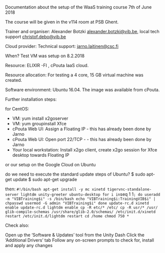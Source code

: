 Documentation about the setup of the WaaS training course 7th of June 2018

The course will be given in the v114 room at PSB Ghent.

Trainer and organiser: 
Alexander Botzki alexander.botzki@vib.be, 
local tech support christof.debo@vib.be

Cloud provider:  Technical support: jarno.laitinen@csc.fi 

When?
Test VM was setup on 8.2.2018

Resource:  ELIXIR -FI , cPouta IaaS cloud.

Resource allocation:
For testing a 4 core, 15 GB virtual machine was created.

Software environment: 
Ubuntu 16.04. The image was available from cPouta. 

Further installation steps:

for CentOS:
- VM: yum install x2goserver
- VM: yum groupinstall Xfce
- cPouta Web UI: Assign a Floating IP - this has already been done by Jarno
- cPouta Web UI: Open port 22/TCP - - this has already been done by Jarno
- Your local workstation: Install x2go client, create x2go session for Xfce desktop towards Floating IP

or our setup on the Google Cloud on Ubuntu


do we need to execute the standard update steps of Ubuntu?
$ sudo apt-get update
$ sudo apt-get upgrade


then:
`
#!/bin/bash
apt-get install -y mc xinetd tigervnc-standalone-server lightdm unity-greeter ubuntu-desktop
for i in `seq 1 1`;
do
    useradd -m "VIBTraining$i" -s /bin/bash
    echo "VIBTraining$i:TrainingVIB$i" | chpasswd
    usermod -G admin "VIBTraining$i"
done
update-rc.d xinetd enable
update-rc.d lightdm enable
cp -R etc/* /etc/
cp -R usr/* /usr/
glib-compile-schemas /usr/share/glib-2.0/schemas/
/etc/init.d/xinetd restart
/etc/init.d/lightdm restart
cd /home
chmod 750 *
`

Check also:

Open up the ‘Software & Updates’ tool from the Unity Dash
Click the ‘Additional Drivers’ tab
Follow any on-screen prompts to check for, install and apply any changes 

